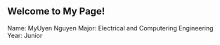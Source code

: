 ## Welcome to My Page!

Name: MyUyen Nguyen
Major: Electrical and Computering Engineering
Year: Junior